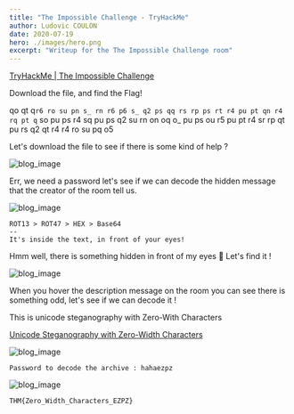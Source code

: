 ```yaml
---
title: "The Impossible Challenge - TryHackMe"
author: Ludovic COULON
date: 2020-07-19
hero: ./images/hero.png
excerpt: "Writeup for the The Impossible Challenge room"
---
```


[TryHackMe | The Impossible Challenge](https://tryhackme.com/room/theimpossiblechallenge)

Download the file, and find the Flag!

qo qt q`r6 ro su pn s_ rn r6 p6 s_ q2 ps qq rs rp ps rt r4 pu pt qn r4 rq pt q` so pu ps r4 sq pu ps q2 su rn on oq o\_ pu ps ou r5 pu pt r4 sr rp qt pu rs q2 qt r4 r4 ro su pq o5

Let's download the file to see if there is some kind of help ?

<div className="Image__Medium">
  <img src="https://i.imgur.com/yjvNp4i.png" alt="blog_image" />
</div>

Err, we need a password let's see if we can decode the hidden message that the creator of the room tell us.

<div className="Image__Medium">
  <img src="https://i.imgur.com/ap2H90U.png" alt="blog_image" />
</div>

```
ROT13 > ROT47 > HEX > Base64
--
It's inside the text, in front of your eyes!
```

Hmm well, there is something hidden in front of my eyes 👀 Let's find it !

<div className="Image__Medium">
  <img src="https://i.imgur.com/GjqBC5j.png" alt="blog_image" />
</div>

When you hover the description message on the room you can see there is something odd, let's see if we can decode it !

This is unicode steganography with Zero-With Characters

[Unicode Steganography with Zero-Width Characters](https://330k.github.io/misc_tools/unicode_steganography.html)

<div className="Image__Medium">
  <img src="https://i.imgur.com/aXK0yTK.png" alt="blog_image" />
</div>

```
Password to decode the archive : hahaezpz
```

<div className="Image__Medium">
  <img src="https://i.imgur.com/8PEL4sW.png" alt="blog_image" />
</div>

```
THM{Zero_Width_Characters_EZPZ}
```


